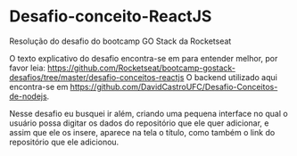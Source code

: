 # Desafio-conceito-ReactJS
Resolução do desafio do bootcamp GO Stack da Rocketseat

O texto explicativo do desafio encontra-se em para entender melhor, por favor leia: https://github.com/Rocketseat/bootcamp-gostack-desafios/tree/master/desafio-conceitos-reactjs
O backend utilizado aqui encontra-se em https://github.com/DavidCastroUFC/Desafio-Conceitos-de-nodejs.

Nesse desafio eu busquei ir além, criando uma pequena interface no qual o usuário possa digitar os dados do repositório
que ele quer adicionar, e assim que ele os insere, aparece na tela o título, como também o link do repositório que ele adicionou.


